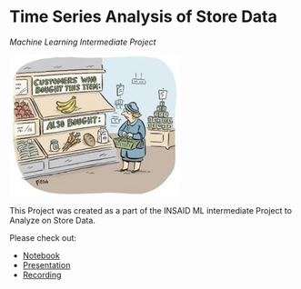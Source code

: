 # Time Series Analysis of Store Data
*Machine Learning Intermediate Project*

![enter image description here](https://github.com/Ankitabhanushali06/INSAID_DataScience_Projects/blob/main/MachineLearning/Market_Basket_Analysis/1_z5zToUtprDu4Dz6_DLDIKA.jpeg?raw=true)

This Project was created as a part of the INSAID ML intermediate Project to Analyze on Store Data.

Please check out:
- [Notebook](https://github.com/Ankitabhanushali06/INSAID_DataScience_Projects/blob/main/MachineLearning/Market_Basket_Analysis/abhanushali06%40gmail.com.ipynb)
- [Presentation](https://github.com/Ankitabhanushali06/INSAID_DataScience_Projects/blob/main/MachineLearning/Market_Basket_Analysis/abhanushali06%40gmail.com.pptx)
- [Recording](https://github.com/Ankitabhanushali06/INSAID_DataScience_Projects/blob/main/MachineLearning/Market_Basket_Analysis/abhanushali06%40gmail.com.mp4)
